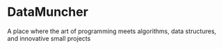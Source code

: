 # DataMuncher
A place where the art of programming meets algorithms, data structures, and innovative small projects
